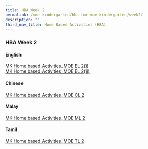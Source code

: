```yaml
---
title: HBA Week 2
permalink: /moe-kindergarten/hba-for-moe-kindergarten/week2/
description: ""
third_nav_title: Home Based Activities (HBA)
---
```

### **HBA Week 2**
#### **English**
[MK Home based Activities_MOE EL 2(i)](/files/eng2a.pdf)<br>
[MK Home based Activities_MOE EL 2(ii)](/files/eng2b.pdf)

#### **Chinese**
[MK Home based Activities_MOE CL 2](/files/cl2.pdf)

#### **Malay**
[MK Home based Activities_MOE ML 2](/files/ml2.pdf)

#### **Tamil**
[MK Home based Activities_MOE TL 2](/files/tl2.pdf)